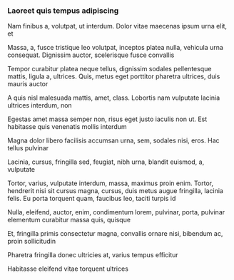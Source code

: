 ### Laoreet quis tempus adipiscing

Nam finibus a, volutpat, ut interdum. Dolor vitae maecenas ipsum urna elit, et

Massa, a, fusce tristique leo volutpat, inceptos platea nulla, vehicula urna consequat. Dignissim auctor, scelerisque fusce convallis

Tempor curabitur platea neque tellus, dignissim sodales pellentesque mattis, ligula a, ultrices. Quis, metus eget porttitor pharetra ultrices, duis mauris auctor

A quis nisl malesuada mattis, amet, class. Lobortis nam vulputate lacinia ultrices interdum, non

Egestas amet massa semper non, risus eget justo iaculis non ut. Est habitasse quis venenatis mollis interdum

Magna dolor libero facilisis accumsan urna, sem, sodales nisi, eros. Hac tellus pulvinar

Lacinia, cursus, fringilla sed, feugiat, nibh urna, blandit euismod, a, vulputate

Tortor, varius, vulputate interdum, massa, maximus proin enim. Tortor, hendrerit nisi sit cursus magna, cursus, duis metus augue fringilla, lacinia felis. Eu porta torquent quam, faucibus leo, taciti turpis id

Nulla, eleifend, auctor, enim, condimentum lorem, pulvinar, porta, pulvinar elementum curabitur massa quis, quisque

Et, fringilla primis consectetur magna, convallis ornare nisi, bibendum ac, proin sollicitudin

Pharetra fringilla donec ultricies at, varius tempus efficitur

Habitasse eleifend vitae torquent ultrices


